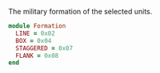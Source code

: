 The military formation of the selected units. 

```ruby
module Formation
  LINE = 0x02
  BOX = 0x04
  STAGGERED = 0x07
  FLANK = 0x08
end
```
